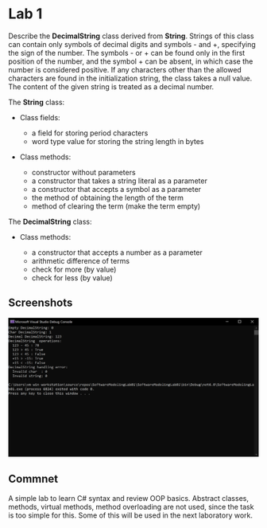 # Lab 1

Describe the **DecimalString** class derived from **String**. Strings of this class can contain only symbols of decimal digits and symbols - and +, specifying the sign of the number. The symbols - or + can be found only in the first position of the number, and the symbol + can be absent, in which case the number is considered positive. If any characters other than the allowed characters are found in the initialization string, the class takes a null value. The content of the given string is treated as a decimal number.

The **String** class:

- Class fields:

  - a field for storing period characters
  - word type value for storing the string length in bytes

- Class methods:

  - constructor without parameters
  - a constructor that takes a string literal as a parameter
  - a constructor that accepts a symbol as a parameter
  - the method of obtaining the length of the term
  - method of clearing the term (make the term empty)

The **DecimalString** class:

- Class methods:

  - a constructor that accepts a number as a parameter
  - arithmetic difference of terms
  - check for more (by value)
  - check for less (by value)

## Screenshots

<img src=".github/image01.png">

## Commnet

A simple lab to learn C# syntax and review OOP basics. Abstract classes, methods, virtual methods, method overloading are not used, since the task is too simple for this. Some of this will be used in the next laboratory work.
